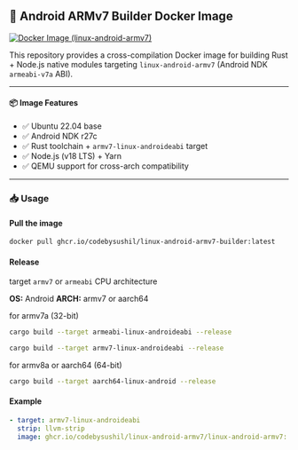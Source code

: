 ## 🐳 Android ARMv7 Builder Docker Image

[![Docker Image (linux-android-armv7)](https://github.com/codebysushil/linux-android-armv7/actions/workflows/docker-publish.yml/badge.svg)](https://github.com/codebysushil/linux-android-armv7/actions/workflows/docker-publish.yml)

This repository provides a cross-compilation Docker image for building Rust + Node.js native modules targeting `linux-android-armv7` (Android NDK `armeabi-v7a` ABI).

---

#### 📦 Image Features

- ✅ Ubuntu 22.04 base
- ✅ Android NDK r27c 
- ✅ Rust toolchain + `armv7-linux-androideabi` target
- ✅ Node.js (v18 LTS) + Yarn
- ✅ QEMU support for cross-arch compatibility

---

### 📥 Usage

#### Pull the image

```bash
docker pull ghcr.io/codebysushil/linux-android-armv7-builder:latest
```

#### Release
target `armv7` or `armeabi` CPU architecture

**OS:** Android
**ARCH:** armv7 or aarch64

for armv7a (32-bit)
```bash
cargo build --target armeabi-linux-androideabi --release

cargo build --target armv7-linux-androideabi --release
```

for armv8a or aarch64 (64-bit)
```bash
cargo build --target aarch64-linux-android --release
```

#### Example

```yml
- target: armv7-linux-androideabi
  strip: llvm-strip
  image: ghcr.io/codebysushil/linux-android-armv7/linux-android-armv7: latest@sha256:90632d805b53d78e5f0fe98c0ac8ceb3528b344a00b024106b66919fbf91d887
```
